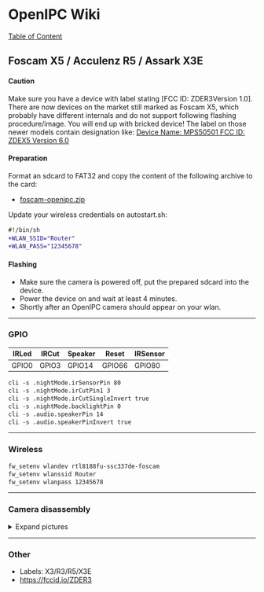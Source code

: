 # OpenIPC Wiki
[Table of Content](../README.md)

Foscam X5 / Acculenz R5 / Assark X3E
---

#### Caution

Make sure you have a device with label stating [FCC ID: ZDER3Version 1.0]. There are now devices on the market still marked as Foscam X5, which probably have different internals and do not support following flashing procedure/image. You will end up with bricked device! The label on those newer models contain designation like: [Device Name: MPS50501 FCC ID: ZDEX5 Version 6.0][3]

#### Preparation
Format an sdcard to FAT32 and copy the content of the following archive to the card:
- [foscam-openipc.zip][1]

Update your wireless credentials on autostart.sh:
```diff
#!/bin/sh
+WLAN_SSID="Router"
+WLAN_PASS="12345678"
```

#### Flashing
- Make sure the camera is powered off, put the prepared sdcard into the device.
- Power the device on and wait at least 4 minutes.
- Shortly after an OpenIPC camera should appear on your wlan.

---

### GPIO
IRLed | IRCut | Speaker | Reset | IRSensor
-|-|-|-|-
GPIO0 | GPIO3 | GPIO14 | GPIO66 | GPIO80

```
cli -s .nightMode.irSensorPin 80
cli -s .nightMode.irCutPin1 3
cli -s .nightMode.irCutSingleInvert true
cli -s .nightMode.backlightPin 0
cli -s .audio.speakerPin 14
cli -s .audio.speakerPinInvert true
```

---

### Wireless
```
fw_setenv wlandev rtl8188fu-ssc337de-foscam
fw_setenv wlanssid Router
fw_setenv wlanpass 12345678
```

---

### Camera disassembly
<details>
<summary>Expand pictures</summary>
<img src="../images/device-foscam-01.webp" width=50% height=50%>
<img src="../images/device-foscam-02.webp" width=50% height=50%>
<img src="../images/device-foscam-03.webp" width=50% height=50%>
<img src="../images/device-foscam-04.webp" width=50% height=50%>
<img src="../images/device-foscam-05.webp" width=50% height=50%>
<img src="../images/device-foscam-06.webp" width=50% height=50%>
<img src="../images/device-foscam-07.webp" width=50% height=50%>
<img src="../images/device-foscam-08.webp" width=80% height=80%>
<img src="../images/device-foscam-09.webp" width=80% height=80%>
</details>

---

### Other
- Labels: X3/R3/R5/X3E
- https://fccid.io/ZDER3

[1]: https://github.com/openipc/wiki/files/13301107/foscam-openipc.zip
[2]: https://fccid.io/ZDER3/Label/Label-Location-5529099
[3]: https://fccid.io/ZDEX5/Label/Label-Info-7719960
